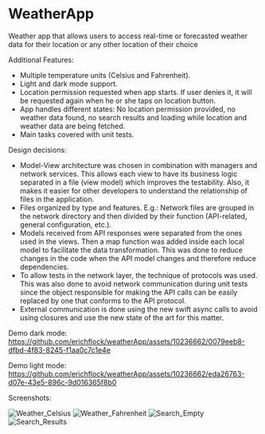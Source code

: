 # WeatherApp
Weather app that allows users to access real-time or forecasted weather data for their location or any other location of their choice

Additional Features:
* Multiple temperature units (Celsius and Fahrenheit).
* Light and dark mode support.
* Location permission requested when app starts. If user denies it, it will be requested again when he or she taps on location button.
* App handles different states: No location permission provided, no weather data found, no search results and loading while location and weather data are being fetched.
* Main tasks covered with unit tests.

Design decisions:
* Model-View architecture was chosen in combination with managers and network services. This allows each view to have its business logic separated in a file (view model) which improves the testability. Also, it makes it easier for other developers to understand the relationship of files in the application.
* Files organized by type and features. E.g.: Network files are grouped in the network directory and then divided by their function (API-related, general configuration, etc.). 
* Models received from API responses were separated from the ones used in the views. Then a map function was added inside each local model to facilitate the data transformation. This was done to reduce changes in the code when the API model changes and therefore reduce dependencies.
* To allow tests in the network layer, the technique of protocols was used. This was also done to avoid network communication during unit tests since the object responsible for making the API calls can be easily replaced by one that conforms to the API protocol.
* External communication is done using the new swift async calls to avoid using closures and use the new state of the art for this matter.

Demo dark mode:
https://github.com/erichflock/weatherApp/assets/10236662/0079eeb8-dfbd-4f83-8245-f1aa0c7c1e4e

Demo light mode:
https://github.com/erichflock/weatherApp/assets/10236662/eda26763-d07e-43e5-896c-9d016365f8b0

Screenshots:

![Weather_Celsius](https://github.com/erichflock/weatherApp/assets/10236662/582d0145-3e9e-4ed8-8e44-d1ad7ab85786)
![Weather_Fahrenheit](https://github.com/erichflock/weatherApp/assets/10236662/13ca5e6a-3bc9-4f18-b73c-8e2f4b1fd9ee)
![Search_Empty](https://github.com/erichflock/weatherApp/assets/10236662/a114a114-14fc-4dd8-bfaa-0a54240592bd)
![Search_Results](https://github.com/erichflock/weatherApp/assets/10236662/fed243ff-2544-4c4c-94db-f624d6b7eca8)


